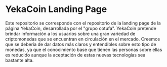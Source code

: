 # YekaCoin Landing Page 
Este repositorio se corresponde con el repositorio de la landing page de la página YekaCoin, desarrollada por el "grupo cotufa".
YekaCoin pretende brindar información a los usuarios sobre una gran variedad de criptomonedas que se encuentran en circulación en 
el mercado. Creemos que se debería de dar datos más claros y entendibles sobre esto tipo de monedas, ya que el conocimiento base 
que tienen las personas sobre ellas es reducido aunque la aceptación de estas nuevas tecnologías sea bastante alta.
